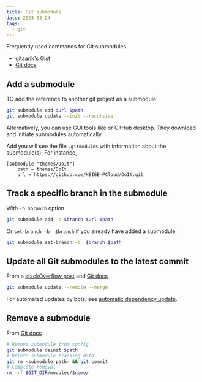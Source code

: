 ```yaml
---
title: Git submodule
date: 2024-03-24
tags:
  - git
---
```


Frequently used commands for Git submodules.

- [gitaarik's Gist](https://gist.github.com/gitaarik/8735255)
- [Git docs](https://git-scm.com/docs/gitsubmodules)

## Add a submodule

TO add the reference to another git project as a submodule:

```sh
git submodule add $url $path
git submodule update --init --recursive
```

Alternatively, you can use GUI tools like or GitHub desktop. They download and initiate submodules automatically.

Add you will see the file `.gitmodules` with information about the submodule(s). For instance,

``` title=".gitmodules"
[submodule "themes/DoIt"]
	path = themes/DoIt
	url = https://github.com/HEIGE-PCloud/DoIt.git
```

## Track a specific branch in the submodule

With `-b $branch` option

```sh
git submodule add -b $branch $url $path
```

Or `set-branch -b  $branch` if you already have added a submodule

```sh
git submodule set-branch -b  $branch $path
```

## Update all Git submodules to the latest commit

From a [stackOverflow post](https://stackoverflow.com/questions/5828324/update-git-submodule-to-latest-commit-on-origin/5828396#5828396) and [Git docs](https://git-scm.com/docs/git-submodule#Documentation/git-submodule.txt-update--init--remote-N--no-fetch--no-recommend-shallow-f--force--checkout--rebase--merge--referenceltrepositorygt--depthltdepthgt--recursive--jobsltngt--no-single-branch--filterltfilterspecgt--ltpathgt82308203)

```sh
git submodule update --remote --merge
```

For automated updates by bots, see [automatic dependency update](./../gha-auto-deps-update.md).

## Remove a submodule

From [Git docs](https://git-scm.com/docs/gitsubmodules)

```sh
# Remove submodule from config
git submodule deinit $path
# Delete submodule tracking data
git rm <submodule path> && git commit
# Complete removal
rm -rf $GIT_DIR/modules/$name/
```
